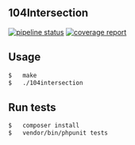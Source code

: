 ## 104Intersection

[![pipeline status](https://git.emile-lepetit.fr/epitech/maths/104-intersection/badges/master/pipeline.svg)](https://git.emile-lepetit.fr/epitech/maths/104-intersection/commits/master)
[![coverage report](https://git.emile-lepetit.fr/epitech/maths/104-intersection/badges/master/coverage.svg)](https://git.emile-lepetit.fr/epitech/maths/104-intersection/commits/master)

## Usage
```bash
$   make
$   ./104intersection 
```

## Run tests
```bash
$   composer install
$   vendor/bin/phpunit tests
```
